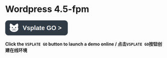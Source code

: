 # Wordpress 4.5-fpm

<a href="https://www.vsplate.com/?docker-compose=https://github.com/vsplate/dcenvs/wordpress/4.5-fpm"><img alt="VSPLATE GO" src="https://raw.githubusercontent.com/vsplate/images/master/vsgo_btn.png" width="200px"></a>

**Click the `VSPLATE GO` button to launch a demo online / 点击`VSPLATE GO`按钮创建在线环境**